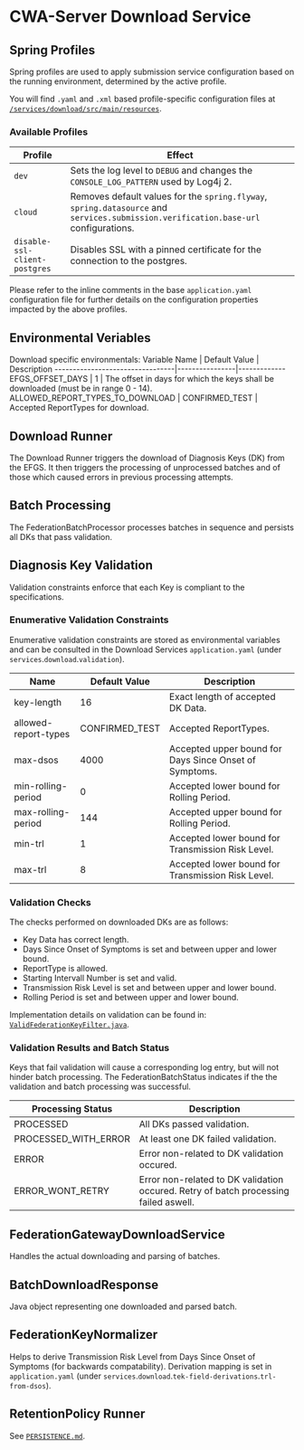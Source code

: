 # CWA-Server Download Service

## Spring Profiles

Spring profiles are used to apply submission service configuration based on the running environment, determined by the active profile.

You will find `.yaml` and `.xml` based profile-specific configuration files at [`/services/download/src/main/resources`](/services/download/src/main/resources).

### Available Profiles

Profile                                           | Effect
--------------------------------------------------|-------------
`dev`                                             | Sets the log level to `DEBUG` and changes the `CONSOLE_LOG_PATTERN` used by Log4j 2.
`cloud`                                           | Removes default values for the `spring.flyway`, `spring.datasource` and `services.submission.verification.base-url` configurations.
`disable-ssl-client-postgres`                     | Disables SSL with a pinned certificate for the connection to the postgres.

Please refer to the inline comments in the base `application.yaml` configuration file for further details on the configuration properties impacted by the above profiles.

## Environmental Veriables
Download specific environmentals:
Variable Name                    | Default Value  | Description
---------------------------------|----------------|-------------
EFGS_OFFSET_DAYS                 | 1              | The offset in days for which the keys shall be downloaded (must be in range 0 - 14).
ALLOWED_REPORT_TYPES_TO_DOWNLOAD | CONFIRMED_TEST | Accepted ReportTypes for download.


## Download Runner
The Download Runner triggers the download of Diagnosis Keys (DK) from the EFGS. It then triggers the processing of unprocessed batches and of those which caused errors in previous processing attempts.

## Batch Processing
The FederationBatchProcessor processes batches in sequence and persists all DKs that pass validation. 

## Diagnosis Key Validation
Validation constraints enforce that each Key is compliant to the specifications.

### Enumerative Validation Constraints
Enumerative validation constraints are stored as environmental variables and can be consulted in the Download Services `application.yaml` (under `services`.`download`.`validation`).

Name                 | Default Value  | Description
---------------------|----------------|-------------
key-length           | 16             | Exact length of accepted DK Data.
allowed-report-types | CONFIRMED_TEST | Accepted ReportTypes.
max-dsos             | 4000           | Accepted upper bound for Days Since Onset of Symptoms.
min-rolling-period   | 0              | Accepted lower bound for Rolling Period.
max-rolling-period   | 144            | Accepted upper bound for Rolling Period.
min-trl              | 1              | Accepted lower bound for Transmission Risk Level.
max-trl              | 8              | Accepted lower bound for Transmission Risk Level.

### Validation Checks
The checks performed on downloaded DKs are as follows:
* Key Data has correct length.
* Days Since Onset of Symptoms is set and between upper and lower bound.
* ReportType is allowed.
* Starting Intervall Number is set and valid.
* Transmission Risk Level is set and between upper and lower bound.
* Rolling Period is set and between upper and lower bound.

Implementation details on validation can be found in: [`ValidFederationKeyFilter.java`](/services/download/src/main/java/app/coronawarn/server/services/download/validation/ValidFederationKeyFilter.java).


### Validation Results and Batch Status
Keys that fail validation will cause a corresponding log entry, but will not hinder batch processing. The FederationBatchStatus indicates if the the validation and batch processing was successful. 

Processing Status    | Description
---------------------|---------------
PROCESSED            | All DKs passed validation.
PROCESSED_WITH_ERROR | At least one DK failed validation.
ERROR                | Error non-related to DK validation occured.
ERROR_WONT_RETRY     | Error non-related to DK validation occured. Retry of batch processing failed aswell.

## FederationGatewayDownloadService
Handles the actual downloading and parsing of batches.

## BatchDownloadResponse
Java object representing one downloaded and parsed batch. 

## FederationKeyNormalizer
Helps to derive Transmission Risk Level from Days Since Onset of Symptoms (for backwards compatability).
Derivation mapping is set in `application.yaml` (under `services`.`download`.`tek-field-derivations`.`trl-from-dsos`).

## RetentionPolicy Runner
See [`PERSISTENCE.md`](/docs/PERSISTENCE.md).
